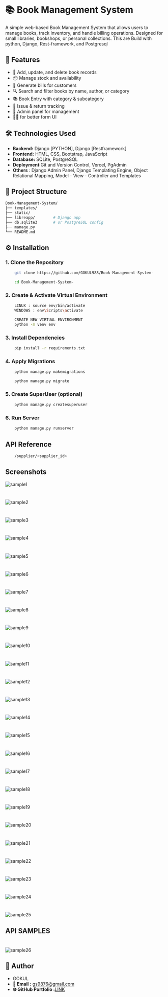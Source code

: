 # 📚 Book Management System

A simple web-based Book Management System that allows users to manage books, track inventory, and handle billing operations. Designed for small libraries, bookshops, or personal collections. This are Build with python, Django, Rest-framework, and Postgresql 

## 🚀 Features 

- 📘 Add, update, and delete book records
- 📦 Manage stock and availability
- 🧾 Generate bills for customers
- 🔍 Search and filter books by name, author, or category
- 📚 Book Entry with category & subcategory
- 🔄 Issue & return tracking
- 👤 Admin panel for management
- 🙋‍♂️ for better form UI

## 🛠️ Technologies Used

- **Backend:** Django [PYTHON], Django [Restframework]
- **Frontend:** HTML, CSS, Bootstrap, JavaScript
- **Database:** SQLite, PostgreSQL 
- **Deployment**:Git and Version Control, Vercel, PgAdmin 
- **Others** : Django Admin Panel, Django Templating Engine, Object Relational Mapping, Model - View - Controller and Templates 

## 📂 Project Structure
```bash
Book-Management-System/
├── templates/
├── static/
├── libreapp/        # Django app
├── db.sqlite3       # or PostgreSQL config
├── manage.py
└── README.md 
```

## ⚙️ Installation

### 1. Clone the Repository 
```bash 
    git clone https://github.com/GOKUL988/Book-Management-System- 
``` 
``` bash 
    cd Book-Management-System- 
``` 

### 2. Create & Activate Virtual Environment
``` bash 
    LINUX : source env/bin/activate 
    WINDOWS : env\Scripts\activate 
```
```bash 
    CREATE NEW VIRTUAL ENVIRONMENT 
    python -m venv env
```

### 3. Install Dependencies 
```bash 
    pip install -r requirements.txt
```

### 4. Apply Migrations
``` bash 
    python manage.py makemigrations 
```
``` bash 
    python manage.py migrate  
```

### 5. Create SuperUser (optional) 
```bash 
    python manage.py createsuperuser
```

### 6. Run Server 
```bash 
    python manage.py runserver 
``` 

## API Reference 
```bash 
    /supplier/<supplier_id> 
```
 
 ## Screenshots 
![sample1](screenshots/p1.png) 
# 
![sample2](screenshots/p2.png) 
# 
![sample3](screenshots/p3.png) 
# 
![sample4](screenshots/p4.png) 
# 
![sample5](screenshots/p5.png) 
# 
![sample6](screenshots/p6.png) 
# 
![sample7](screenshots/p7.png) 
# 
![sample8](screenshots/p8.png) 
# 
![sample9](screenshots/p9.png) 
# 
![sample10](screenshots/p10.png) 
# 
![sample11](screenshots/p11.png) 
# 
![sample12](screenshots/p12.png) 
# 
![sample13](screenshots/p13.png) 
# 
![sample14](screenshots/p14.png)
# 
![sample15](screenshots/p15.png)
# 
![sample16](screenshots/p16.png)   
# 
![sample17](screenshots/p17.png) 
# 
![sample18](screenshots/p18.png) 
# 
![sample19](screenshots/p19.png) 
# 
![sample20](screenshots/p20.png) 
# 
![sample21](screenshots/p21.png) 
# 
![sample22](screenshots/p22.png) 
# 
![sample23](screenshots/p23.png) 
# 
![sample24](screenshots/p24.png) 
# 
![sample25](screenshots/p25.png) 


## API SAMPLES
# 
![sample26](screenshots/p26.png) 


 ## 🙋 Author 

 - GOKUL 
- **📧 Email :** [gs9876@gmail.com](mailto:gs9876@gmail.com) 
- **🌐 GitHub Portfolio :**[LINK](https://gokul988.github.io/Portfolio_web/)